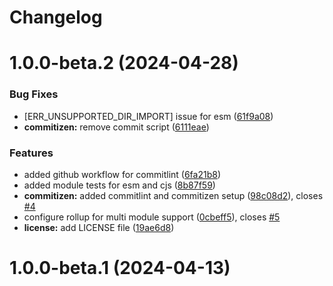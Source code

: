 # Changelog

# 1.0.0-beta.2 (2024-04-28)


### Bug Fixes

* [ERR_UNSUPPORTED_DIR_IMPORT] issue for esm ([61f9a08](https://github.com/kishor82/flatten-this-json/commit/61f9a087153d66bf700b5546816a6460d7b4f8e2))
* **commitizen:** remove commit script ([6111eae](https://github.com/kishor82/flatten-this-json/commit/6111eae25c7c15396dd7de715e71b18151379cd7))


### Features

* added github workflow for commitlint ([6fa21b8](https://github.com/kishor82/flatten-this-json/commit/6fa21b8907358628593004b0f96c5bd888aead94))
* added module tests for esm and cjs ([8b87f59](https://github.com/kishor82/flatten-this-json/commit/8b87f597c818ea3831cde4981515360ba5742f38))
* **commitizen:** added commitlint and commitizen setup ([98c08d2](https://github.com/kishor82/flatten-this-json/commit/98c08d2863034ab07aab096ff9d6e4a0c7417cae)), closes [#4](https://github.com/kishor82/flatten-this-json/issues/4)
* configure rollup for multi module support ([0cbeff5](https://github.com/kishor82/flatten-this-json/commit/0cbeff5502776bc2a7965f27c957b62b78a5470d)), closes [#5](https://github.com/kishor82/flatten-this-json/issues/5)
* **license:** add LICENSE file ([19ae6d8](https://github.com/kishor82/flatten-this-json/commit/19ae6d80b14444bf54626ecd588ee5f8ee444bec))

# 1.0.0-beta.1 (2024-04-13)
